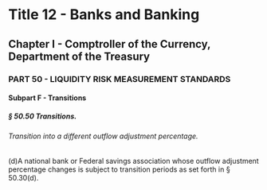 
# Title 12 - Banks and Banking
## Chapter I - Comptroller of the Currency, Department of the Treasury
### PART 50 - LIQUIDITY RISK MEASUREMENT STANDARDS
#### Subpart F - Transitions
##### § 50.50 Transitions.
###### Transition into a different outflow adjustment percentage.

(d)A national bank or Federal savings association whose outflow adjustment percentage changes is subject to transition periods as set forth in § 50.30(d).
